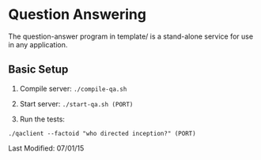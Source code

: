 # Question Answering

The question-answer program in template/ is a stand-alone service for use in any application.

## Basic Setup

1) Compile server: `./compile-qa.sh`

2) Start server: `./start-qa.sh (PORT)`

3) Run the tests:

```
./qaclient --factoid "who directed inception?" (PORT)
```

Last Modified: 07/01/15
